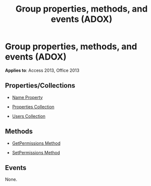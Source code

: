 ﻿---
title: Group properties, methods, and events (ADOX)
TOCTitle: Properties, Methods, and Events
ms:assetid: c1597b02-a9db-662e-3842-3444c63406cc
ms:mtpsurl: https://msdn.microsoft.com/library/JJ249939(v=office.15)
ms:contentKeyID: 48547526
ms.date: 09/18/2015
mtps_version: v=office.15
---

# Group properties, methods, and events (ADOX)


**Applies to**: Access 2013, Office 2013

## Properties/Collections

- [Name Property](name-property-adox.md)

- [Properties Collection](properties-collection-ado.md)

- [Users Collection](users-collection-adox.md)

## Methods

- [GetPermissions Method](getpermissions-method-adox.md)

- [SetPermissions Method](setpermissions-method-adox.md)

## Events

None.

